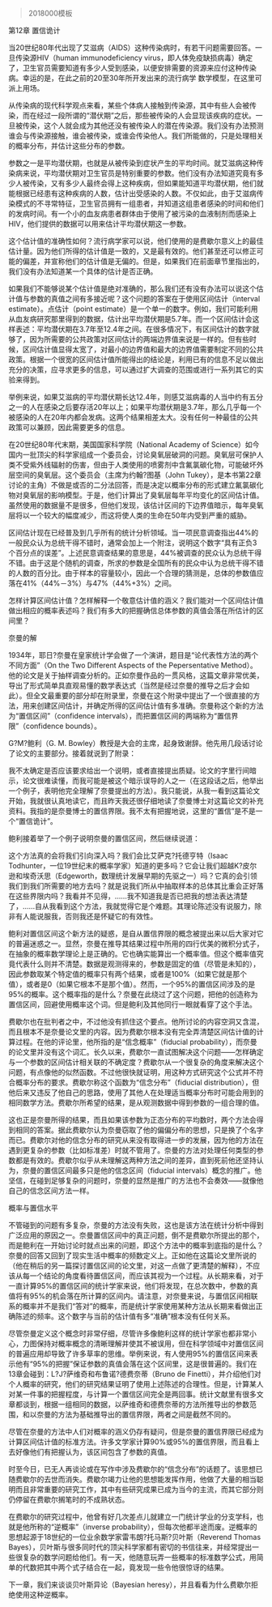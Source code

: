 # 
> 2018000模板





第12章 置信诡计

当20世纪80年代出现了艾滋病（AIDS）这种传染病时，有若干问题需要回答。一旦传染源HIV（human immunodeficiency virus，即人体免疫缺损病毒）确定了，卫生官员需要知道有多少人受到感染，以便安排需要的资源来应付这种传染病。幸运的是，在此之前的20至30年所开发出来的流行病学 数学模型，在这里可派上用场。

从传染病的现代科学观点来看，某些个体病人接触到传染源，其中有些人会被传染，而在经过一段所谓的“潜伏期”之后，那些被传染的人会显现该疾病的症状。一旦被传染，这个人就会成为其他还没有被传染人的潜在传染源。我们没有办法预测谁会与传染源接触，谁会被传染，或谁会传染他人。我们所能做的，只是处理相关的概率分布，并估计这些分布的参数。

参数之一是平均潜伏期，也就是从被传染到症状产生的平均时间。就艾滋病这种传染病来说，平均潜伏期对卫生官员是特别重要的参数。他们没有办法知道究竟有多少人被传染，又有多少人最终会得上这种疾病，但如果能知道平均潜伏期，他们就能根据已经患有这种疾病的人数，估计出受感染的人数。不仅如此，由于艾滋病传染模式的不寻常特征，卫生官员拥有一组患者，并知道这组患者感染的时间和他们的发病时间。有一个小的血友病患者群体由于使用了被污染的血液制剂而感染上HIV，他们提供的数据可以用来估计平均潜伏期这一参数。

这个估计值的准确性如何？流行病学家可以说，他们使用的是费歇尔意义上的最佳估计量。因为他们所得的估计值是一致的，又是最有效的。他们甚至还可以修正可能的偏差，并宣称他们的估计值是无偏的。但是，如果我们在前面章节里指出的，我们没有办法知道某一个具体的估计是否正确。

如果我们不能够说某个估计值是绝对准确的，那么我们还有没有办法可以说这个估计值与参数的真值之间有多接近呢？这个问题的答案在于使用区间估计（interval estimate）。点估计（point estimate）是一个单一的数字。例如，我们可能利用从血友病研究那里得到的数据，估计出平均潜伏期是5.7年。而一个区间估计会这样表述：平均潜伏期在3.7年至12.4年之间。在很多情况下，有区间估计的数字就够了，因为所需要的公共政策对区间估计的两端边界值来说是一样的。但有些时候，区间估计值显得太宽了，对最小的边界值和最大的边界值需要制定不同的公共政策。根据一个很宽的区间估计值所能得出的结论是，利用已有的信息不足以做出充分的决策，应寻求更多的信息，可以通过扩大调查的范围或进行一系列其它的实验来得到。

举例来说，如果艾滋病的平均潜伏期长达12.4年，则感艾滋病毒的人当中约有五分之一的人在感染之后要存活20年以上；如果平均潜伏期是3.7年，那么几乎每一个被感染的人在20年内都会发病。这两个结果相差太大。没有任何一种最佳的公共政策可以兼顾，因此需要更多的信息。

在20世纪80年代末期，美国国家科学院（National Academy of Science）如今国内一批顶尖的科学家组成一个委员会，讨论臭氧层破洞的问题。臭氧层可保护人类不受紫外线辐射的伤害，但由于人类使用的喷雾剂中含氟氯碳化物，可能破坏外层空间的臭氧层。这个委员会（主席为约翰?图基（John Tukey），是本书第22章讨论的主角）不做是或否的二分法回答，而是决定以概率分布的形式建立氟氯碳化物对臭氧层的影响模型。于是，他们计算出了臭氧层每年平均变化的区间估计值。虽然使用的数据量不是很多，但他们发现，该估计区间的下边界值暗示，每年臭氧层将以一个较大的幅度减少，而这将使人类的生命在50年内受到严重的威胁。

区间估计现在已经普及到几乎所有的统计分析领域。当一项民意调查指出44%的一般民众认为总统干得不错时，通常会加上一个附注，说明这个数字“具有正负3个百分点的误差”。上述民意调查结果的意思是，44%被调查的民众认为总统干得不错。由于这是个随机的调查，所求的参数是全国所有的民众中认为总统干得不错的人数的百分比。由于样本的容量较小，因此一个合理的猜测是，总体的参数值应落在41%（44%－3%）与47%（44%+3%）之间。

怎样计算区间估计值？怎样解释一个敬意估计值的涵义？我们能对一个区间估计值做出相应的概率表述吗？我们有多大的把握确信总体参数的真值会落在所估计的区间里？

奈曼的解

1934年，耶日?奈曼在皇家统计学会做了一个演讲，题目是“论代表性方法的两个不同方面”（On the Two Different Aspects of the Pepersentative Method）。他的论文是关于抽样调查分析的。正如奈曼作品的一贯风格，这篇文章非常优美，导出了形式简单具直观易懂的数学表达式（当然是经过奈曼的推导之后才会如此）。但全文最重要的部分却在附录里，奈曼在这个附录中提出了一个很直接的方法，用来创建区间估计，并确定所得的区间估计值有多准确。奈曼称这个新的方法为“置信区间”（confidence intervals），而把置信区间的两端称为“置信界限”（confidence bounds）。

G?M?鲍利（G. M. Bowley）教授是大会的主席，起身致谢辞。他先用几段话讨论了论文的主要部分。接着就说到了附录：

我不太确定是否应该要求给出一个说明，或者直接提出质疑。论文的字里行间暗示，论文很难读懂，而我可能是被这个暗示误导的人之一（在这段话之后，他举出一个例子，表明他完全理解了奈曼提出的方法）。我只能说，从我一看到这篇论文开始，我就很认真地读它，而且昨天我还很仔细地读了奈曼博士对这篇论文的补充资料。我指的是奈曼博士的置信界限。我不太有把握地说，这里的“置信”是不是一个“置信诡计”。

鲍利接着举了一个例子说明奈曼的置信区间，然后继续说道：

这个方法真的会将我们引向深入吗？我们会比艾萨克?托德亨特（Isaac Todhunter，一位19世纪末的概率学家）知道的更多吗？它会让我们超越K?皮尔逊和埃奇沃思（Edgeworth，数理统计发展早期的先驱之一）吗？它真的会引领我们到我们所需要的地方去吗？就是说我们所从中抽取样本的总体其比重会正好落在这些界限内吗？我看并不见得，……我不知道我是否已把我的想法表达清楚了，……自从我看到这个方法，我就觉得它是个难题。其理论陈述没有说服力，除非有人能说服我，否则我还是怀疑它的有效性。

鲍利对置信区间这个新方法的疑惑，是自从置信界限的概念被提出来以后大家对它的普遍迷惑之一。显然，奈曼在推导其结果过程中所用的四行优美的微积分式子，在抽象的概率数学理论上是正确的。它也确实能算出一个概率值。但这个概率值究竟代表什么则并不清楚。数据是观测得来的，参数是固定的值（尽管是未知的），因此参数取某个特定值的概率只有两个结果，或者是100%（如果它就是那个值），或者是0（如果它根本不是那个值）。然而，一个95%的置信区间涉及的是95%的概率。这个概率指的是什么？奈曼在此绕过了这个问题，把他的创造称为置信区间，回避使用概率这个词。但是鲍利及其他同行一眼就看穿了这个手法。

费歇尔也在批判者之中，不过他没有抓住这个要点。他所讨论的内容空洞又含混，而且根本不是奈曼论文里的内容。因为费歇尔根本没有完全弄清楚区间估计值的计算过程。在他的评论里，他所指的是“信念概率”（fiducial probability），而奈曼的论文里并没有这个词汇。长久以来，费歇尔一直试图解决这个问题——怎样确定与一个参数的区间估计相关联的不确定度？费歇尔从一个很复杂的角度来解决这个问题，有点像他的似然函数。不过他很快就证明，用这种方式研究这个公式并不符合概率分布的要求。费歇尔称这个函数为“信念分布”（fiducial distribution），但他后来又违反了他自己的思路，使用了其他人在处理适当概率分布时可能会用到的相同数学方法。费歇尔所希望的结果，是从观测数据中得到参数的一组合理的值。

这也正是奈曼所得的结果，而且如果该参数为正态分布的平均数时，两个方法会得到相同的答案。据此费歇尔认为奈曼窃取了他的偏偏分布的思想，只是换了个名字而已。费歇尔对他的信念分布的研究从来没有取得进一步的发展，因为他的方法在遇到更复杂的参数（比如标准差）时就不管用了。奈曼的方法对处理任何类型的参数都是有效的。费歇尔似乎从未理解这两种方法之间的差异，直到死前他还坚持认为，奈曼的置信区间最多只是他的信念区间（fiducial intervals）概念的推广。他坚信，在碰到足够复杂的问题时，奈曼的显然是推广的方法也不会奏效——就像他自己的信念区间方法一样。

概率与置信水平

不管碰到的问题有多复杂，奈曼的方法没有失败，这也是该方法在统计分析中得到广泛应用的原因之一。奈曼置信区间中的真正问题，倒不是费歇尔所提出的那个，而是鲍利在一开始讨论时就点出来的问题，即这个方法中的概率到底指的是什么？奈曼的回答又回到了现实生活中概率的频数定义上。正如他在这篇论文里所说的（他在稍后的另一篇探讨置信区间的论文里，对这一点做了更清楚的解释），不应该从每一个结论的角度看待置信区间，而应该其视为一个过程。从长期来看，对于一直计算95%的置信区间的统计学家来说，他们将发现，在总次数中，参数的真值将有95%的机会落在所计算的区间内。请注意，对奈曼来说，与置信区间相联系的概率并不是我们“答对”的概率，而是统计学家使用某种方法从长期来看做出正确陈述的频率。这个数字与当前的估计值有多“准确”根本没有任何关系。

尽管奈曼定义这个概念时非常仔细，尽管许多像鲍利这样的统计学家也都非常小心，力图保持对概率概念的清晰理解并使其不被误用，但在科学领域中对置信区间的普遍应用却导致了许多草率的思维。举例来说，有人使用95%的置信区间来表示他有“95%的把握”保证参数的真值会落在这个区间里，这是很普遍的。我们在13章会碰到：L?J?萨维奇和布鲁诺?德费奈蒂（Bruno de Finetti），并介绍他们对个人概率的研究，他们的研究结果证明了使用上述陈述的合理性。但是，计算某人对某一件事的把握程度，与计算一个置信区间完全是两回事。统计文献里有很多文章都谈到，根据一组相同的数据，以萨维奇和德费奈蒂的方法所推导出的参数范围，和以奈曼的方法为基础推导出的置信界限，两者之间是截然不同的。

尽管在奈曼的方法中人们对概率的涵义仍存有疑问，但是奈曼的置信界限已经成为计算区间估计值的标准方法。许多文学家计算90%或95%的置信界限，而且看上去好像他们有把握认为，该区间包含了参数的真值。

时至今日，已无人再谈论或在写作中涉及费歇尔的“信念分布”的话题了。该思想已随费歇尔的去世而消失。费歇尔竭力让他的思想能发挥作用，他做了大量的相当聪明而且非常重要的研究工作，其中有些研究成果已成为当今的主流，而其它部分则仍停留在费歇尔搁笔时的不成熟状态。

在费歇尔的研究过程中，他曾有好几次差点儿就建立一门统计学业的分支学科，也就是他所称的“逆概率”（inverse probability），但每次他都半途而废。逆概率的思想起源于18世纪的一位业余数学家雷韦朗?托马斯?贝叶斯（Reverend Thomas Bayes），贝叶斯与很多同时代的顶尖科学家都有密切的书信往来，并经常提出一些很复杂的数学问题给他们。有一天，他随意玩弄一些概率的标准数学公式，用简单的代数把其中两个式子结合在一起，竟发现一些令他很惊讶的结果。

下一章，我们来谈谈贝叶斯异论（Bayesian heresy），并且看看为什么费歇尔拒绝使用这种逆概率。


